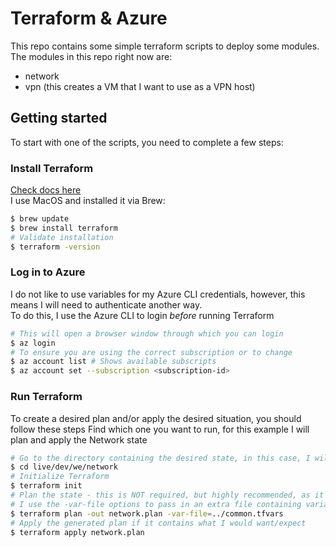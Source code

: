# Terraform & Azure
This repo contains some simple terraform scripts to deploy some modules.  
The modules in this repo right now are:  
- network
- vpn (this creates a VM that I want to use as a VPN host)

## Getting started   
To start with one of the scripts, you need to complete a few steps:  

### Install Terraform
[Check docs here](https://learn.hashicorp.com/terraform/getting-started/install.html)  
I use MacOS and installed it via Brew:  
```bash
$ brew update
$ brew install terraform
# Validate installation
$ terraform -version
``` 

### Log in to Azure
I do not like to use variables for my Azure CLI credentials, however, this means I will need to authenticate another way.  
To do this, I use the Azure CLI to login *before* running Terraform
```bash
# This will open a browser window through which you can login
$ az login
# To ensure you are using the correct subscription or to change
$ az account list # Shows available subscripts
$ az account set --subscription <subscription-id>
```

### Run Terraform  
To create a desired plan and/or apply the desired situation, you should follow these steps
Find which one you want to run, for this example I will plan and apply the Network state
```bash
# Go to the directory containing the desired state, in this case, I will run the dev network in West Europe so...
$ cd live/dev/we/network
# Initialize Terraform
$ terraform init
# Plan the state - this is NOT required, but highly recommended, as it will show you what it will do before doing anything
# I use the -var-file options to pass in an extra file containing variables, these are common variables required for all runs
$ terraform plan -out network.plan -var-file=../common.tfvars
# Apply the generated plan if it contains what I would want/expect
$ terraform apply network.plan
```

